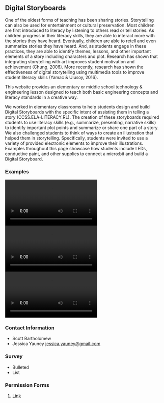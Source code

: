 ## Digital Storyboards

One of the oldest forms of teaching has been sharing stories. Storytelling can also be used for entertainment or cultural preservation. Most children are first introduced to literacy by listening to others read or tell stories. As children progress in their literacy skills, they are able to interact more with the stories they have heard. Eventually, children are able to retell and even summarize stories they have heard. And, as students engage in these practices, they are able to identify themes, lessons, and other important elements of a story including characters and plot. Research has shown that integrating storytelling with art improves student motivation and achievement (Chung, 2006). More recently, research has shown the effectiveness of digital storytelling using multimedia tools to improve student literacy skills (Yamac & Ulusoy, 2016). 

This website provides an elementary or middle school technology & engineering lesson designed to teach both basic engineering concepts and literacy standards in a creative way.

We worked in elementary classrooms to help students design and build Digital Storyboards with the specific intent of assisting them in telling a story (CCSS.ELA-LITERACY.RL). The creation of these storyboards required students to use literacy skills (e.g., summarize, presenting, narrative skills) to identify important plot points and summarize or share one part of a story. We also challenged students to think of ways to create an illustration that helped them in storytelling. Specifically, students were invited to use a variety of provided electronic elements to improve their illustrations. Examples throughout this page showcase how students include LEDs, conductive paint, and other supplies to connect a micro:bit and build a Digital Storyboard.

<!--- ![Image](https://github.com/jessica-yauney/digital-storyboards/blob/gh-pages/starwars.png?raw=true) --->

### Examples
  <video src="https://user-images.githubusercontent.com/67326701/159186728-93d9788a-2a02-4f2c-9503-89df3d46cffa.mp4" controls="controls" style="max-height:640px;">
  </video>
<video src="https://user-images.githubusercontent.com/67326701/159186586-7d438ab3-b8cb-4f6a-b4a8-73946571134d.mp4" controls="controls" style="max-height:640px;">
  </video>
<video src="https://user-images.githubusercontent.com/67326701/159186424-509e931c-2ad4-45dc-a5e1-cb2451b1d2ad.mp4" controls="controls" style="max-height:640px;">
  </video>
  
### Contact Information 
- Scott Bartholomew
- Jessica Yauney [jessica.yauney@gmail.com](mailto:jessica.yauney@gmail.com)
### Survey

- Bulleted
- List

### Permission Forms

1. [Link](url) 
